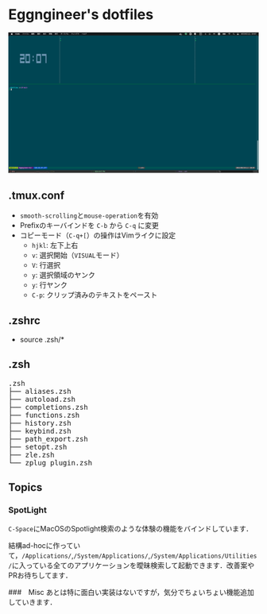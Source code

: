 # Eggngineer's dotfiles

![prompt-image](./fig/Prompt.png)

## .tmux.conf
* `smooth-scrolling`と`mouse-operation`を有効
* Prefixのキーバインドを `C-b` から `C-q` に変更
* コピーモード（`C-q+[`）の操作はVimライクに設定
  * `hjkl`: 左下上右
  * `v`: 選択開始（`VISUAL`モード）
  * `V`: 行選択
  * `y`: 選択領域のヤンク
  * `y`: 行ヤンク
  * `C-p`: クリップ済みのテキストをペースト
## .zshrc
* source .zsh/*
##  .zsh
<pre>
.zsh
├── aliases.zsh
├── autoload.zsh
├── completions.zsh
├── functions.zsh
├── history.zsh
├── keybind.zsh
├── path_export.zsh
├── setopt.zsh
├── zle.zsh
└── zplug_plugin.zsh
</pre>
## Topics
### SpotLight
`C-Space`にMacOSのSpotlight検索のような体験の機能をバインドしています．

結構ad-hocに作っていて，`/Applications/`,`/System/Applications/`,`/System/Applications/Utilities/`に入っている全てのアプリケーションを曖昧検索して起動できます．改善案やPRお待ちしてます．

###　Misc
あとは特に面白い実装はないですが，気分でちょいちょい機能追加していきます．
